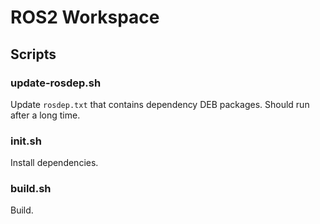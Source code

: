 # ROS2 Workspace

## Scripts

### update-rosdep.sh

Update `rosdep.txt` that contains dependency DEB packages. Should run after a long time.

### init.sh

Install dependencies.

### build.sh

Build.
